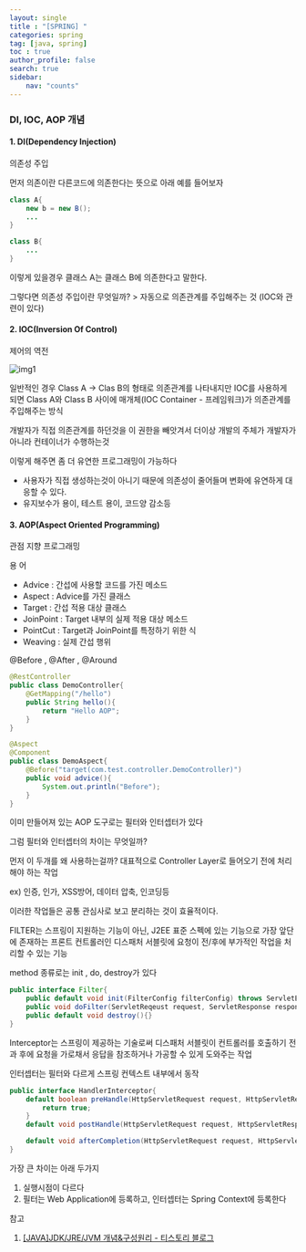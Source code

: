 ```yaml
---
layout: single
title : "[SPRING] "
categories: spring
tag: [java, spring]
toc : true
author_profile: false
search: true
sidebar:
    nav: "counts"
---
```



### DI, IOC, AOP 개념

#### 1. DI(Dependency Injection)

의존성 주입

먼저 의존이란 다른코드에 의존한다는 뜻으로 아래 예를 들어보자

```java
class A{
    new b = new B();
    ...
}

class B{
    ...
}
```

이렇게 있을경우 클래스 A는 클래스 B에 의존한다고 말한다.

그렇다면 의존성 주입이란 무엇일까? > 자동으로 의존관계를 주입해주는 것 (IOC와 관련이 있다)

#### 2. IOC(Inversion Of Control)

제어의 역전

![img1](../../../images/posts/java/spring/DI_AOP_IOC/1.png)

일반적인 경우 Class A -> Clas B의 형태로 의존관계를 나타내지만 IOC를 사용하게 되면 Class A와 Class B 사이에 매개체(IOC Container - 프레임워크)가 의존관계를 주입해주는 방식

개발자가 직접 의존관계를 하던것을 이 권한을 빼앗겨서 더이상 개발의 주체가 개발자가 아니라 컨테이너가 수행하는것

이렇게 해주면 좀 더 유연한 프로그래밍이 가능하다

 - 사용자가 직접 생성하는것이 아니기 때문에 의존성이 줄어들며 변화에 유연하게 대응할 수 있다.
 - 유지보수가 용이, 테스트 용이, 코드양 감소등



#### 3. AOP(Aspect Oriented Programming)

관점 지향 프로그래밍

용 어
 - Advice : 간섭에 사용할 코드를 가진 메소드
 - Aspect : Advice를 가진 클래스
 - Target : 간섭 적용 대상 클래스
 - JoinPoint : Target 내부의 실제 적용 대상 메소드
 - PointCut : Target과 JoinPoint를 특정하기 위한 식
 - Weaving : 실제 간섭 행위 

@Before , @After , @Around

```java
@RestController
public class DemoController{
    @GetMapping("/hello")
    public String hello(){
        return "Hello AOP";
    }
}

@Aspect
@Component
public class DemoAspect{
    @Before("target(com.test.controller.DemoController)")
    public void advice(){
        System.out.println("Before");
    }
}
```

이미 만들어져 있는 AOP 도구로는 필터와 인터셉터가 있다

그럼 필터와 인터셉터의 차이는 무엇일까?

먼저 이 두개를 왜 사용하는걸까? 대표적으로 Controller Layer로 들어오기 전에 처리해야 하는 작업

ex) 인증, 인가, XSS방어, 데이터 압축, 인코딩등

이러한 작업들은 공통 관심사로 보고 분리하는 것이 효율적이다.

FILTER는 스프링이 지원하는 기능이 아닌, J2EE 표준 스펙에 있는 기능으로 가장 앞단에 존재하는 프론트 컨트롤러인 디스패처 서블릿에 요청이 전/후에 부가적인 작업을 처리할 수 있는 기능

method 종류로는 init , do, destroy가 있다

```java
public interface Filter{
    public default void init(FilterConfig filterConfig) throws ServletException{}
    public void doFilter(ServletReqeust request, ServletResponse response, FilterChain chain) throws IOException, ServletException;
    public default void destroy(){}
}
```

Interceptor는 스프링이 제공하는 기술로써 디스패처 서블릿이 컨트롤러를 호출하기 전과 후에 요청을 가로채서 응답을 참조하거나 가공할 수 있게 도와주는 작업

인터셉터는 필터와 다르게 스프링 컨텍스트 내부에서 동작

```java
public interface HandlerInterceptor{
    default boolean preHandle(HttpServletRequest request, HttpServletResponse response, Object handler) throws Exception{
        return true;
    }
    default void postHandle(HttpServletRequest request, HttpServletResponse response, Object handler,@Nullable ModelAndView modelAndView) throws Exception{}

    default void afterCompletion(HttpServletRequest request, HttpServletResponse response, Object handler, @Nullable Exception ex) throws Exception{}
}
```

가장 큰 차이는 아래 두가지
1. 실행시점이 다르다
2. 필터는 Web Application에 등록하고, 인터셉터는 Spring Context에 등록한다







참고 
 1. [[JAVA]JDK/JRE/JVM 개념&구성원리 - 티스토리 블로그](https://inpa.tistory.com/entry/JAVA-%E2%98%95-JDK-JRE-JVM-%EA%B0%9C%EB%85%90-%EA%B5%AC%EC%84%B1-%EC%9B%90%EB%A6%AC-%F0%9F%92%AF-%EC%99%84%EB%B2%BD-%EC%B4%9D%EC%A0%95%EB%A6%AC)

